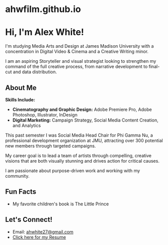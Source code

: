 # ahwfilm.github.io
# Hi, I'm Alex White! 

I'm studying Media Arts and Design at James Madison University with a concentration in Digital Video & Cinema and a Creative Writing minor.

I am an aspiring Storyteller and visual strategist looking to strengthen my command of the full creative process, from narrative development to final-cut and data distribution.

## About Me

**Skills Include:**
- **Cinematography and Graphic Design:** Adobe Premiere Pro, Adobe Photoshop, Illustrator, InDesign
- **Digital Marketing:** Campaign Strategy, Social Media Content Creation, and Analytics

This past semester I was Social Media Head Chair for Phi Gamma Nu, a professional development organization at JMU, attracting over 300 potential new members through targeted campaigns.

My career goal is to lead a team of artists through compelling, creative visions that are both visually stunning and drives action for critical causes.

I am passionate about purpose-driven work and working with my community.

## Fun Facts
- My favorite children's book is The Little Prince

## Let's Connect!
- Email: ahwhite27@gmail.com
- [Click here for my Resume](link-to-your-resume)
